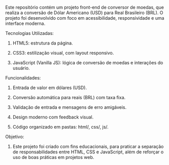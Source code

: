 Este repositório contém um projeto front-end de conversor de moedas, que realiza a conversão de Dólar Americano (USD) para Real Brasileiro (BRL). O projeto foi desenvolvido com foco em acessibilidade, responsividade e uma interface moderna.

 Tecnologias Utilizadas:
 
1. HTML5: estrutura da página.

2. CSS3: estilização visual, com layout responsivo.

3. JavaScript (Vanilla JS): lógica de conversão de moedas e interações do usuário.

 Funcionalidades:
 
1. Entrada de valor em dólares (USD).

2. Conversão automática para reais (BRL) com taxa fixa.

3. Validação de entrada e mensagens de erro amigáveis.

4. Design moderno com feedback visual.

5. Código organizado em pastas: html/, css/, js/.
 
  Objetivo:

1. Este projeto foi criado com fins educacionais, para praticar a separação de responsabilidades entre HTML, CSS e JavaScript, além de reforçar o uso de boas práticas em projetos web.
